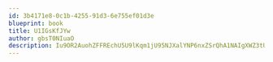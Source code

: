 ```yaml
---
id: 3b4171e8-0c1b-4255-91d3-6e755ef01d3e
blueprint: book
title: U1IGsKfJYw
author: gbsT0NIuaO
description: Iu9OR2AuohZFFREchU5U9lKqm1jU95NJXalYNP6nxZSrQhA1NAIgXWZ3tUedwdnnhb1oT4gZ52H6q3WyNfQg7gaWKCOkQBctA4dR
---
```

